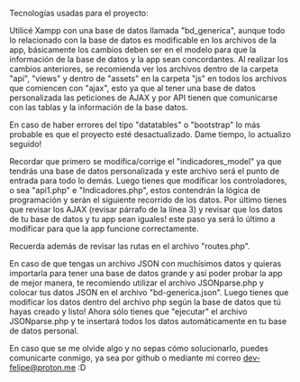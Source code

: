 Tecnologías usadas para el proyecto:

Utilicé Xampp con una base de datos llamada "bd_generica", aunque todo lo relacionado con la base de datos es modificable en los archivos de la app, básicamente los cambios deben ser en el modelo para que la información de la base de datos y la app sean concordantes.
Al realizar los cambios anteriores, se recomienda ver los archivos dentro de la carpeta "api", "views" y dentro de "assets" en la carpeta "js" en todos los archivos que comiencen con "ajax", esto ya que al tener una base de datos personalizada las peticiones de AJAX y por API tienen que comunicarse con las tablas y la información de la base datos.

En caso de haber errores del tipo "datatables" o "bootstrap" lo más probable es que el proyecto esté desactualizado. Dame tiempo, lo actualizo seguido!

Recordar que primero se modifica/corrige el "indicadores_model" ya que tendrás una base de datos personalizada y este archivo será el punto de entrada para todo lo demás. Luego tienes que modificar los controladores, o sea "api1.php" e "Indicadores.php", estos contendrán la lógica de programación y serán el siguiente recorrido de los datos. Por último tienes que revisar los AJAX (revisar párrafo de la línea 3) y revisar que los datos de tu base de datos y tu app sean iguales! este paso ya será lo último a modificar para que la app funcione correctamente.

Recuerda además de revisar las rutas en el archivo "routes.php".

En caso de que tengas un archivo JSON con muchísimos datos y quieras importarla para tener una base de datos grande y así poder probar la app de mejor manera, te recomiendo utilizar el archivo JSONparse.php y colocar tus datos JSON en el archivo "bd-generica.json". Luego tienes que modificar los datos dentro del archivo php según la base de datos que tú hayas creado y listo! Ahora sólo tienes que "ejecutar" el archivo JSONparse.php y te insertará todos los datos automáticamente en tu base de datos personal.

En caso que se me olvide algo y no sepas cómo solucionarlo, puedes comunicarte conmigo, ya sea por github o mediante mi correo dev-felipe@proton.me :D
